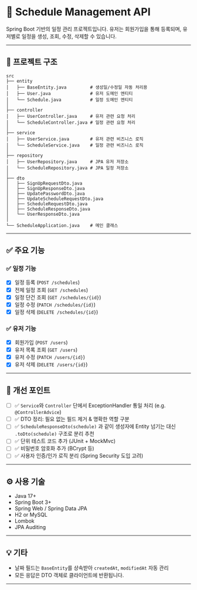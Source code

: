 
# 📆 Schedule Management API

Spring Boot 기반의 일정 관리 프로젝트입니다.
유저는 회원가입을 통해 등록되며, 유저별로 일정을 생성, 조회, 수정, 삭제할 수 있습니다.

---

## 📁 프로젝트 구조

```
src
├── entity
│   ├── BaseEntity.java         # 생성일/수정일 자동 처리용
│   ├── User.java               # 유저 도메인 엔티티
│   └── Schedule.java           # 일정 도메인 엔티티
│
├── controller
│   ├── UserController.java     # 유저 관련 요청 처리
│   └── ScheduleController.java # 일정 관련 요청 처리
│
├── service
│   ├── UserService.java        # 유저 관련 비즈니스 로직
│   └── ScheduleService.java    # 일정 관련 비즈니스 로직
│
├── repository
│   ├── UserRepository.java     # JPA 유저 저장소
│   └── ScheduleRepository.java # JPA 일정 저장소
│
├── dto
│   ├── SignUpRequestDto.java
│   ├── SignUpResponseDto.java
│   ├── UpdatePasswordDto.java
│   ├── UpdateScheduleRequestDto.java
│   ├── ScheduleRequestDto.java
│   ├── ScheduleResponseDto.java
│   └── UserResponseDto.java
│
└── ScheduleApplication.java    # 메인 클래스
```

---

## ✅ 주요 기능

### ✅ 일정 기능
- [x] 일정 등록 (`POST /schedules`)
- [x] 전체 일정 조회 (`GET /schedules`)
- [x] 일정 단건 조회 (`GET /schedules/{id}`)
- [x] 일정 수정 (`PATCH /schedules/{id}`)
- [x] 일정 삭제 (`DELETE /schedules/{id}`)

### ✅ 유저 기능
- [x] 회원가입 (`POST /users`)
- [x] 유저 목록 조회 (`GET /users`)
- [x] 유저 수정 (`PATCH /users/{id}`)
- [x] 유저 삭제 (`DELETE /users/{id}`)

---

## 🔧 개선 포인트

- [ ] ✅ `Service`와 `Controller` 단에서 ExceptionHandler 통일 처리 (e.g. `@ControllerAdvice`)
- [ ] ✅ DTO 정리: 필요 없는 필드 제거 & 명확한 역할 구분
- [ ] ✅ `ScheduleResponseDto(schedule)` 과 같이 생성자에 Entity 넘기는 대신 `.toDto(schedule)` 구조로 분리 추천
- [ ] ✅ 단위 테스트 코드 추가 (JUnit + MockMvc)
- [ ] ✅ 비밀번호 암호화 추가 (BCrypt 등)
- [ ] ✅ 사용자 인증/인가 로직 분리 (Spring Security 도입 고려)

---

## ⚙️ 사용 기술

- Java 17+
- Spring Boot 3+
- Spring Web / Spring Data JPA
- H2 or MySQL
- Lombok
- JPA Auditing

---

## 💡 기타

- 날짜 필드는 `BaseEntity`를 상속받아 `createdAt`, `modifiedAt` 자동 관리
- 모든 응답은 DTO 객체로 클라이언트에 반환됩니다.

---
